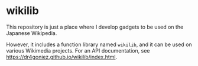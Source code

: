 # wikilib
This repository is just a place where I develop gadgets to be used on the Japanese Wikipedia.

However, it includes a function library named `wikilib`, and it can be used on various Wikimedia projects. For an API documentation, see https://dr4goniez.github.io/wikilib/index.html.